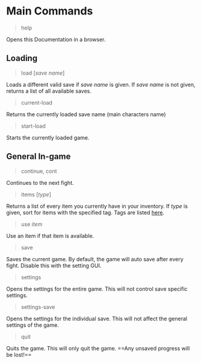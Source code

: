 # Main Commands

> help

Opens this Documentation in a browser.

## Loading

> load [*save name*]

Loads a different valid save if *save name* is given. If *save name* is not given, returns a list of all available saves.

> current-load

Returns the currently loaded save name (main characters name)

> start-load

Starts the currently loaded game.

## General In-game

> continue, cont

Continues to the next fight.

> items [*type*]

Returns a list of every item you currently have in your inventory. If *type* is given, sort for items with the specified tag. Tags are listed [here](https://github.com/summersphinx/SimpleFight/blob/master/tags.txt).

> use *item*

Use an item if that item is available.

> save

Saves the current game. By default, the game will auto save after every fight. Disable this with the setting GUI.

> settings

Opens the settings for the entire game. This will not control save specific settings.

> settings-save

Opens the settings for the individual save. This will not affect the general settings of the game.

> quit

Quits the game. This will only quit the game. ==Any unsaved progress will be lost!==
